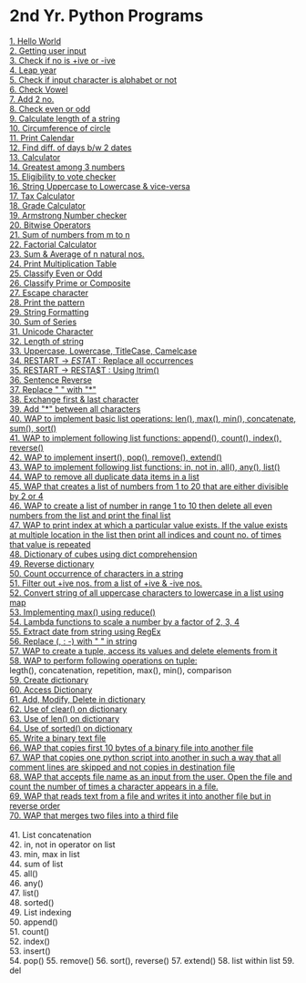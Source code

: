 # 2nd Yr. Python Programs
[1. Hello World](https://github.com/lswarnkar1/2ndYrPython/blob/master/L1.py)\
[2. Getting user input](https://github.com/lswarnkar1/2ndYrPython/blob/master/L2.py)\
[3. Check if no is +ive or -ive](https://github.com/lswarnkar1/2ndYrPython/blob/master/L3.py)\
[4. Leap year](https://github.com/lswarnkar1/2ndYrPython/blob/master/L4.py)\
[5. Check if input character is alphabet or not](https://github.com/lswarnkar1/2ndYrPython/blob/master/L5.py)\
[6. Check Vowel](https://github.com/lswarnkar1/2ndYrPython/blob/master/L6.py)\
[7. Add 2 no.](https://github.com/lswarnkar1/2ndYrPython/blob/master/L7.py)\
[8. Check even or odd](https://github.com/lswarnkar1/2ndYrPython/blob/master/L8.py)\
[9. Calculate length of a string](https://github.com/lswarnkar1/2ndYrPython/blob/master/L9.py)\
[10. Circumference of circle](https://github.com/lswarnkar1/2ndYrPython/blob/master/L10.py)\
[11. Print Calendar](https://github.com/lswarnkar1/2ndYrPython/blob/master/L11.py)\
[12. Find diff. of days b/w 2 dates](https://github.com/lswarnkar1/2ndYrPython/blob/master/L12.py)\
[13. Calculator](https://github.com/lswarnkar1/2ndYrPython/blob/master/L13.py)\
[14. Greatest among 3 numbers](https://github.com/lswarnkar1/2ndYrPython/blob/master/L14.py)\
[15. Eligibility to vote checker](https://github.com/lswarnkar1/2ndYrPython/blob/master/L15.py)\
[16. String Uppercase to Lowercase & vice-versa](https://github.com/lswarnkar1/2ndYrPython/blob/master/L16.py)\
[17. Tax Calculator](https://github.com/lswarnkar1/2ndYrPython/blob/master/L17.py)\
[18. Grade Calculator](https://github.com/lswarnkar1/2ndYrPython/blob/master/L18.py)\
[19. Armstrong Number checker](https://github.com/lswarnkar1/2ndYrPython/blob/master/L19.py)\
[20. Bitwise Operators](https://github.com/lswarnkar1/2ndYrPython/blob/master/L20.py)\
[21. Sum of numbers from m to n](https://github.com/lswarnkar1/2ndYrPython/blob/master/L21.py)\
[22. Factorial Calculator](https://github.com/lswarnkar1/2ndYrPython/blob/master/L22.py)\
[23. Sum & Average of n natural nos.](https://github.com/lswarnkar1/2ndYrPython/blob/master/L23.py)\
[24. Print Multiplication Table](https://github.com/lswarnkar1/2ndYrPython/blob/master/L24.py)\
[25. Classify Even or Odd](https://github.com/lswarnkar1/2ndYrPython/blob/master/L25.py)\
[26. Classify Prime or Composite](https://github.com/lswarnkar1/2ndYrPython/blob/master/L26.py)\
[27. Escape character](https://github.com/lswarnkar1/2ndYrPython/blob/master/L27.py)\
[28. Print the pattern](https://github.com/lswarnkar1/2ndYrPython/blob/master/L28.py)\
[29. String Formatting](https://github.com/lswarnkar1/2ndYrPython/blob/master/L29.py)\
[30. Sum of Series](https://github.com/lswarnkar1/2ndYrPython/blob/master/L30.py)\
[31. Unicode Character](https://github.com/lswarnkar1/2ndYrPython/blob/master/L31.py)\
[32. Length of string](https://github.com/lswarnkar1/2ndYrPython/blob/master/L32.py)\
[33. Uppercase, Lowercase, TitleCase, Camelcase](https://github.com/lswarnkar1/2ndYrPython/blob/master/L33.py)\
[34. RESTART -> $ESTA$T : Replace all occurrences](https://github.com/lswarnkar1/2ndYrPython/blob/master/L34.py)\
[35. RESTART -> RESTA$T : Using ltrim()](https://github.com/lswarnkar1/2ndYrPython/blob/master/L35.py)\
[36. Sentence Reverse](https://github.com/lswarnkar1/2ndYrPython/blob/master/L36.py)\
[37. Replace " " with "*"](https://github.com/lswarnkar1/2ndYrPython/blob/master/L37.py)\
[38. Exchange first & last character](https://github.com/lswarnkar1/2ndYrPython/blob/master/L38.py)\
[39. Add "*" between all characters](https://github.com/lswarnkar1/2ndYrPython/blob/master/L39.py)\
[40. WAP to implement basic list operations: len(), max(), min(), concatenate, sum(), sort()](https://github.com/lswarnkar1/2ndYrPython/blob/master/L40.py)\
[41. WAP to implement following list functions: append(), count(), index(), reverse()](https://github.com/lswarnkar1/2ndYrPython/blob/master/L41.py)\
[42. WAP to implement insert(), pop(), remove(), extend()](https://github.com/lswarnkar1/2ndYrPython/blob/master/L42.py)\
[43. WAP to implement following list functions: in, not in, all(), any(), list()](https://github.com/lswarnkar1/2ndYrPython/blob/master/L43.py)\
[44. WAP to remove all duplicate data items in a list](https://github.com/lswarnkar1/2ndYrPython/blob/master/L44.py)\
[45. WAP that creates a list of numbers from 1 to 20 that are either divisible by 2 or 4](https://github.com/lswarnkar1/2ndYrPython/blob/master/L45.py)\
[46. WAP to create a list of number in range 1 to 10 then delete all even numbers from the list and print the final list](https://github.com/lswarnkar1/2ndYrPython/blob/master/L46.py)\
[47. WAP to print index at which a particular value exists. If the value exists at multiple location in the list then print all indices and count no. of times that value is repeated](https://github.com/lswarnkar1/2ndYrPython/blob/master/L47.py)\
[48. Dictionary of cubes using dict comprehension](https://github.com/lswarnkar1/2ndYrPython/blob/master/L48.py)\
[49. Reverse dictionary](https://github.com/lswarnkar1/2ndYrPython/blob/master/L49.py)\
[50. Count occurrence of characters in a string](https://github.com/lswarnkar1/2ndYrPython/blob/master/L50.py)\
[51. Filter out +ive nos. from a list of +ive & -ive nos.](https://github.com/lswarnkar1/2ndYrPython/blob/master/L51.py)\
[52. Convert string of all uppercase characters to lowercase in a list using map](https://github.com/lswarnkar1/2ndYrPython/blob/master/L52.py)\
[53. Implementing max() using reduce()](https://github.com/lswarnkar1/2ndYrPython/blob/master/L53.py)\
[54. Lambda functions to scale a number by a factor of 2, 3, 4](https://github.com/lswarnkar1/2ndYrPython/blob/master/L54.py)\
[55. Extract date from string using RegEx](https://github.com/lswarnkar1/2ndYrPython/blob/master/L55.py)\
[56. Replace (, : -) with " " in string](https://github.com/lswarnkar1/2ndYrPython/blob/master/L56.py)\
[57. WAP to create a tuple, access its values and delete elements from it](https://github.com/lswarnkar1/2ndYrPython/blob/master/L57.py)\
[58. WAP to perform following operations on tuple:](https://github.com/lswarnkar1/2ndYrPython/blob/master/L58.py)\
    legth(), concatenation, repetition, max(), min(), comparison\
[59. Create dictionary](https://github.com/lswarnkar1/2ndYrPython/blob/master/L59.py)\
[60. Access Dictionary](https://github.com/lswarnkar1/2ndYrPython/blob/master/L60.py)\
[61. Add, Modify, Delete in dictionary](https://github.com/lswarnkar1/2ndYrPython/blob/master/L61.py)\
[62. Use of clear() on dictionary](https://github.com/lswarnkar1/2ndYrPython/blob/master/L62.py)\
[63. Use of len() on dictionary](https://github.com/lswarnkar1/2ndYrPython/blob/master/L63.py)\
[64. Use of sorted() on dictionary](https://github.com/lswarnkar1/2ndYrPython/blob/master/L64.py)\
[65. Write a binary text file](https://github.com/lswarnkar1/2ndYrPython/blob/master/L65.py)\
[66. WAP that copies first 10 bytes of a binary file into another file](https://github.com/lswarnkar1/2ndYrPython/blob/master/L66.py)\
[67. WAP that copies one python script into another in such a way that all comment lines are skipped and not copies in destination file](https://github.com/lswarnkar1/2ndYrPython/blob/master/L67.py)\
[68. WAP that accepts file name as an input from the user. Open the file and count the number of times a character appears in a file.](https://github.com/lswarnkar1/2ndYrPython/blob/master/L68.py)\
[69. WAP that reads text from a file and writes it into another file but in reverse order](https://github.com/lswarnkar1/2ndYrPython/blob/master/L69.py)\
[70. WAP that merges two files into a third file](https://github.com/lswarnkar1/2ndYrPython/blob/master/L70.py)\
\
41. List concatenation\
42. in, not in operator on list\
43. min, max in list\
44. sum of list\
45. all()\
46. any()\
47. list()\
48. sorted()\
49. List indexing\
50. append()\
51. count()\
52. index()\
53. insert()\
54. pop()
55. remove()
56. sort(), reverse()
57. extend()
58. list within list
59. del
